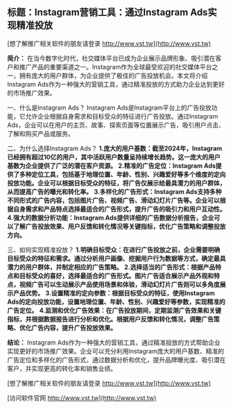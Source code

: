 ## **标题：Instagram营销工具：通过Instagram Ads实现精准投放**

[想了解推广相关软件的朋友请登录 http://www.vst.tw](http://www.vst.tw)

**简介：**
在当今数字化时代，社交媒体平台已成为企业展示品牌形象、吸引潜在客户和推广产品的重要渠道之一。Instagram作为全球最受欢迎的社交媒体平台之一，拥有庞大的用户群体，为企业提供了极佳的广告投放机会。本文将介绍Instagram Ads作为一种强大的营销工具，通过精准投放的方式助力企业达到更好的市场推广效果。

一、什么是Instagram Ads？
Instagram Ads是Instagram平台上的广告投放功能，它允许企业根据自身需求和目标受众的特征进行广告投放。通过Instagram Ads，企业可以在用户的主页、故事、探索页面等位置展示广告，吸引用户点击、了解和购买产品或服务。

二、为什么选择Instagram Ads？
**1.庞大的用户基数：截至2024年，Instagram已经拥有超过10亿的用户，其中活跃用户数量呈持续增长趋势。这一庞大的用户基数为企业提供了广泛的潜在客户资源。**
**2.精准的广告定位：Instagram Ads提供了多种定位工具，包括基于地理位置、年龄、性别、兴趣爱好等多个维度的定向投放功能。企业可以根据目标受众的特征，将广告仅展示给最具潜力的用户群体，从而提高广告的曝光和转化率。**
**3.多样化的广告形式：Instagram Ads支持多种不同形式的广告内容，包括图片广告、视频广告、滑动幻灯片广告等。企业可以根据自身需求和产品特点选择最适合的广告形式，提升广告的吸引力和用户互动性。**
**4.强大的数据分析功能：Instagram Ads提供详细的广告数据分析报告，企业可以了解广告投放效果、用户反馈和转化情况等关键指标，优化广告策略和调整投放方向。**

三、如何实现精准投放？
**1.明确目标受众：在进行广告投放之前，企业需要明确目标受众的特征和需求。通过分析用户画像、挖掘用户行为数据等方式，确定最具潜力的用户群体，并制定相应的广告策略。**
**2.选择适当的广告形式：根据产品特点和目标受众的喜好，选择最适合的广告形式。图片广告适合展示产品外观和特点，视频广告可以生动展示产品使用场景和体验，滑动幻灯片广告则可以多角度展示产品优势。**
**3.设置精准的定向参数：根据目标受众的特征，使用Instagram Ads的定向投放功能，设置地理位置、年龄、性别、兴趣爱好等参数，实现精准的广告定位。**
**4.监测和优化广告效果：在广告投放期间，定期监测广告效果和关键指标，并根据数据报告进行分析和优化。根据用户反馈和转化情况，调整广告策略、优化广告内容，提升广告投放效果。**

**结论：**
Instagram Ads作为一种强大的营销工具，通过精准投放的方式帮助企业实现更好的市场推广效果。企业可以充分利用Instagram庞大的用户基数、精准的广告定位和多样化的广告形式，通过数据分析和优化，提升品牌曝光度、吸引潜在客户，并实现更高的转化率和销售业绩。

[想了解推广相关软件的朋友请登录 http://www.vst.tw](http://www.vst.tw)


[访问软件官网 http://www.vst.tw](http://www.vst.tw)

